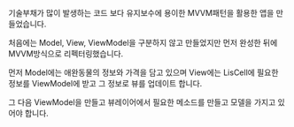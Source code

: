 기술부채가 많이 발생하는 코드 보다 유지보수에 용이한 MVVM패턴을 활용한 앱을 만들었습니다.

처음에는 Model, View, ViewModel을 구분하지 않고 만들었지만 먼저 완성한 뒤에 MVVM방식으로 리펙터링했습니다. 

먼저 Model에는 애완동물의 정보와 가격을 담고 있으며 View에는 LisCell에 필요한 정보를 ViewModel에 받고 그 정보로 뷰를 업데이트 합니다.

그 다음 ViewModel을 만들고 뷰레이어에서 필요한 메소드를 만들고 모델을 가지고 있어야 합니다.
